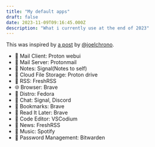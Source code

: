 ```yaml
---
title: "My default apps"
draft: false
date: 2023-11-09T09:16:45.000Z
description: "What i currently use at the end of 2023"
---
```

This was inspired by [a post](https://joelchrono.xyz/blog/default-apps-2023/) by [@joelchrono](https://joelchrono.xyz/).

- 📨 Mail Client: Proton webui
- 📮 Mail Server: Protonmail
- 📝 Notes: Signal(Notes to self)
- 📁 Cloud File Storage: Proton drive
- 📖 RSS: FreshRSS
- 🌐 Browser: Brave
- 🐧 Distro: Fedora
- 💬 Chat: Signal, Discord
- 🔖 Bookmarks: Brave
- 📑 Read It Later: Brave
- 🧮 Code Editor: VSCodium
- 📰 News: FreshRSS
- 🎵 Music: Spotify
- 🔐 Password Management: Bitwarden
